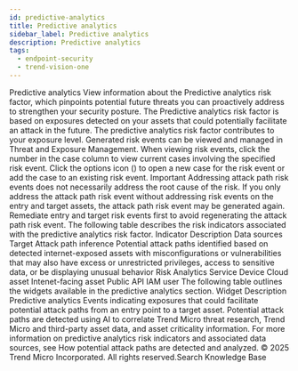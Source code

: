 ```yaml
---
id: predictive-analytics
title: Predictive analytics
sidebar_label: Predictive analytics
description: Predictive analytics
tags:
  - endpoint-security
  - trend-vision-one
---
```


 Predictive analytics View information about the Predictive analytics risk factor, which pinpoints potential future threats you can proactively address to strengthen your security posture. The Predictive analytics risk factor is based on exposures detected on your assets that could potentially facilitate an attack in the future. The predictive analytics risk factor contributes to your exposure level. Generated risk events can be viewed and managed in Threat and Exposure Management. When viewing risk events, click the number in the case column to view current cases involving the specified risk event. Click the options icon () to open a new case for the risk event or add the case to an existing risk event. Important Addressing attack path risk events does not necessarily address the root cause of the risk. If you only address the attack path risk event without addressing risk events on the entry and target assets, the attack path risk event may be generated again. Remediate entry and target risk events first to avoid regenerating the attack path risk event. The following table describes the risk indicators associated with the predictive analytics risk factor. Indicator Description Data sources Target Attack path inference Potential attack paths identified based on detected internet-exposed assets with misconfigurations or vulnerabilities that may also have excess or unrestricted privileges, access to sensitive data, or be displaying unusual behavior Risk Analytics Service Device Cloud asset Intenet-facing asset Public API IAM user The following table outlines the widgets available in the predictive analytics section. Widget Description Predictive analytics Events indicating exposures that could facilitate potential attack paths from an entry point to a target asset. Potential attack paths are detected using AI to correlate Trend Micro threat research, Trend Micro and third-party asset data, and asset criticality information. For more information on predictive analytics risk indicators and associated data sources, see How potential attack paths are detected and analyzed. © 2025 Trend Micro Incorporated. All rights reserved.Search Knowledge Base